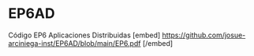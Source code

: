 # EP6AD
Código EP6 Aplicaciones Distribuidas
[embed] https://github.com/josue-arciniega-inst/EP6AD/blob/main/EP6.pdf [/embed]
